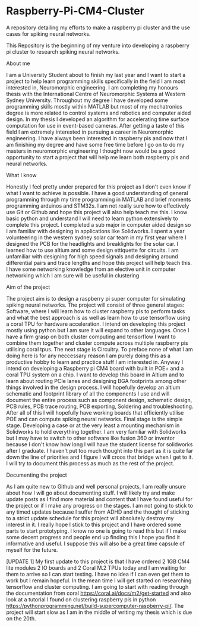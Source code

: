 # Raspberry-Pi-CM4-Cluster
A repository detailing my efforts to make a raspberry pi cluster and the use cases for spiking neural networks.

This Repository is the beginning of my venture into developing a raspberry pi cluster to research spiking neural networks.

About me

I am a University Student about to finish my last year and I want to start a project to help learn programming skills specifically in the field I am most interested in, Neuromorphic engineering. I am completing my honours thesis with the International Centre of Neuromorphic Systems at Western Sydney University. Throughout my degree I have developed some programming skills mostly within MATLAB but most of my mechatronics degree is more related to control systems and robotics and computer aided design. In my thesis I developed an algorithm for accelerating time surface computation for use in event-based cameras. After getting a taste of this field I am extremely interested in pursuing a career in Neuromorphic engineering. I have always been interested in raspberry pis and now that I am finishing my degree and have some free time before I go on to do my masters in neuromorphic engineering I thought now would be a good opportunity to start a project that will help me learn both raspberry pis and neural networks.

What I know

Honestly I feel pretty under prepared for this project as I don't even know if what I want to achieve is possible. I have a good understanding of general programming through my time programming in MATLAB and brief moments programming arduinos and STM32s. I am not really sure how to effectively use Git or Github and hope this project will also help teach me this. I know basic python and understand I will need to learn python extensively to complete this project. I completed a sub major in computer aided design so I am familiar with designing in applications like Solidworks. I spent a year volunteering in the western sydney solar car team in my first year where I designed the PCB for the headlights and breaklights for the solar car. I learned how to use altium and some design ettiquette for circuits. I am unfamiliar with designing for high speed signals and designing around differential pairs and trace lengths and hope this project will help teach this. I have some networking knowledge from an elective unit in computer networking which I am sure will be useful in clustering

Aim of the project

The project aim is to design a raspberry pi super computer for simulating spiking neural networks. The project will consist of three general stages: 
Software, where I will learn how to cluster raspberry pis to perform tasks and what the best approach is as well as learn how to use tensorflow using a coral TPU for hardware acceleration. I intend on developing this project mostly using python but I am sure it will expand to other languages. Once I have a firm grasp on both cluster computing and tensorflow I want to combine them together and cluster compute across multiple raspberry pis utilising coral tpus. 
The next stage is Circuitry. To preface none of what I am doing here is for any neccessary reason I am purely doing this as a productive hobby to learn and practice stuff I am interested in. Anyway I intend on developing a Raspberry pi CM4 board with built in POE+ and a coral TPU system on a chip. I want to develop this board in Altium and to learn about routing PCIe lanes and designing BGA footprints among other things involved in the design process. I will hopefully develop an altium schematic and footprint library of all the components I use and will document the entire process such as component design, schematic design, PCB rules, PCB trace routing, PCB exporting, Soldering and troubleshooting. After all of this I will hopefully have working boards that efficiently utilise POE and can compute spiking neural networks.
Final stage is the simple stage. Developing a case or at the very least a mounting mechanism in Solidworks to hold everything together. I am very familiar with Solidworks but I may have to switch to other software like fusion 360 or inventor because I don't know how long I will have the student license for solidworks after I graduate. I haven't put too much thought into this part as it is quite far down the line of priorities and I figure I will croos that bridge when I get to it. I will try to document this process as much as the rest of the project.

Documenting the project

As I am quite new to Github and well personal projects, I am really unsure about how I will go about documenting stuff. I will likely try and make update posts as I find more material and content that I have found useful for the project or if I make any progress on the stages. I am not going to stick to any timed updates because I suffer from ADHD and the thought of sticking to a strict update schedule for this project will absolutely destroy my interest in it. I really hope I stick to this project and I have ordered some parts to start prototyping. I know no one is going to read this but if I make some decent progress and people end up finding this I hope you find it informative and useful. I suppose this will also be a great time capsule of myself for the future.

[UPDATE 1]
My first update to this project is that I have ordered 2 1GB CM4 lite modules 2 IO boards and 2 Coral M.2 TPUs today and I am waiting for them to arrive so I can start testing. I have no idea if I can even get them to work but I remain hopeful. In the mean time I will get started on researching tensorflow and cluster computing. I am going to start with reading through the documentation from coral https://coral.ai/docs/m2/get-started and also look at a tutorial I found on clustering raspberry pis in python https://pythonprogramming.net/build-supercomputer-raspberry-pi/. The project will start slow as I am in the middle of writing my thesis which is due on the 20th. 
